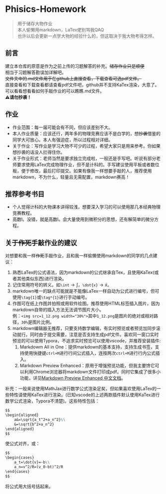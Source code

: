 # Phisics-Homework  
>用于储存大物作业  
>本人偷懒用markdown，LaTex佬别骂我QAQ  
>也许以后会更新一点学大物的经验什么的，但这取决于我大物考得怎样。

## 前言

建立本仓库的原意是作为之前上传的习题解答的补充。~~储存作业只是顺便~~  
相当于习题解答勘误加详解吧。  
~~文件夹中的.md文件用于在github上直接查看，下载查看可选pdf文件。~~  
直接查看和下载查看都请查看pdf文件吧，github并不支持KaTex渲染，大意了。可以看看想看看如何手敲作业的可以瞧瞧.md文件。    
**:warning:请勿抄袭！**

## 作业  
- 作业范围：每一届可能会有不同，但应该差别不大。
- 本人作业质量：应该还行，两年多的物理竞赛应该不是白学的，想~~抄袭~~借鉴的同学大可放心。本人有强迫症，所以过程相对详细。
- 关于作业：写作业是学习大物不可少的过程，希望大家只是用来参考。你如果想抄袭的话没人拦得住你。
- 关于作业形式：老师当然是要求独立完成啦，一般还是手写吧。听说有部分老师要求使用LaTex完成物理作业，但不是计科的。手写建议使用平板或者数位板，便于修改，最后打印提交。如果有像我一样想要手敲的人，推荐使用markdown，不为什么，轻量且无需配置，markdown赛高！

## 推荐参考书目  
- 个人觉得计科的大物课本讲得较浅，想要深入学习的可以使用那几本经典物理竞赛教程。
- 高数I。没错，就是高数I。会大量使用到微积分的思想，还有解简单的微分方程。

## 关于~~作死~~手敲作业的建议  
对想要和我一样~~作死~~手敲作业，且和我一样偷懒使用markdown的同学的几点建议：  

1. 熟悉LaTex的公式语法，因为markdown的公式继承自Tex，且使用KaTex(或者其他类似东西)进行渲染。
2. 记住常用符号的转义。如`\int`$\to\int$，`\dot{x}`$\to\dot{x}$。
3. markdown唯一的缺点可能就是不能像LaTex一样自动为公式进行编号，但可使用`\tag{1}`或`\tag*{1}`进行手动编号。
4. 作图可在纸上作图并拍照或用软件绘图。推荐使用HTML标签插入图片，因为markdown自带的插入方法无法调节图片大小。  
例：`<img src=1_12.png width="30%">`其中`1_12.png`是图片的绝对或相对路径，`30%`是图片比例。
5. markdown编辑器无推荐，只要支持数学编辑，有实时预览或者预览加同步滚动就行。同时由于提交需要，注意是否支持生成pdf文件。喜欢同一窗口实时预览的可以使用Typora，不追求实时预览可以使用vscode，并推荐安装插件:   
   1. Markdowm All in One：提供markdown的基本支持，支持生成书签，支持使用快捷键`ctrl+M`进行行间公式插入，连按两次`ctrl+M`进行行内公式插入。
   2. Markdown Preview Enhanced：原用于增强预览功能，但我主要馋它可以利用Chrome浏览器将markdown文件打印成pdf。同时它集成了很多小功能，详见[Markdown Preview Enhanced 中文文档](https://shd101wyy.github.io/markdown-preview-enhanced/#/zh-cn/)。  

补充：一般来说使用MathJax进行数学公式渲染足矣，但如果喜欢使用LaTex的一些特性请使用KaTex进行渲染。(已知vscode的上述两款插件默认使用KaTex进行数学公式渲染，Typora不清楚)。这些特性包括：  
```markdown
$$
\begin{aligned}
    a&=\sqrt{a_t^2+a_n^2}\\
    &=\sqrt{b^2+a_n^2}
\end{aligned}
$$
```
使公式对齐，或：  
```markdown
$$
\begin{cases}
    a_t=\dot{v}=-b\\
    a_n=v^2/R=(v_0-bt)^2/R
\end{cases}
$$  
```
将公式用大括号括起来。
